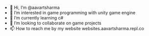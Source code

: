 - 👋 Hi, I’m @aavartsharma
- 👀 I’m interested in game programming with unity game engine
- 🌱 I’m currently learning c#
- 💞️ I’m looking to collaborate on game projects
- 📫 How to reach me by my website
       websites.aavartsharma.repl.co



